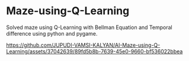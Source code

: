 # Maze-using-Q-Learning
Solved maze using Q-Learning with Bellman Equation and Temporal difference using python and pygame.



https://github.com/JUPUDI-VAMSI-KALYAN/AI-Maze-using-Q-Learning/assets/37042639/89fd5b8b-7639-45e0-9660-bf536022bbea

